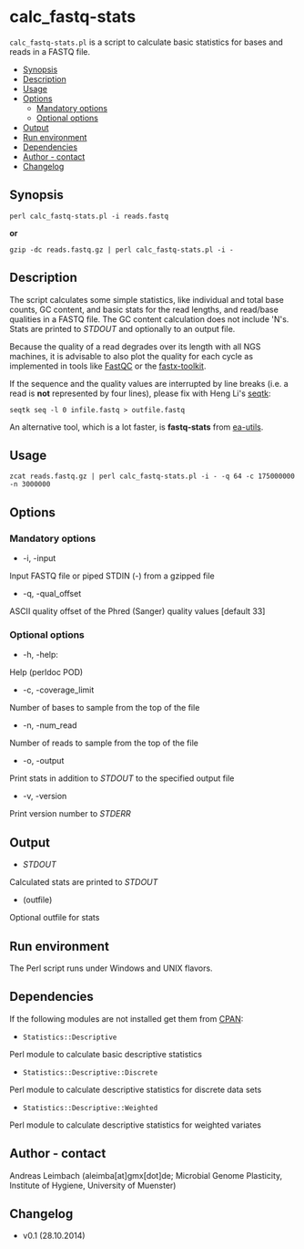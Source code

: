 calc_fastq-stats
================

`calc_fastq-stats.pl` is a script to calculate basic statistics for bases and reads in a FASTQ file.

* [Synopsis](#synopsis)
* [Description](#description)
* [Usage](#usage)
* [Options](#options)
  * [Mandatory options](#mandatory-options)
  * [Optional options](#optional-options)
* [Output](#output)
* [Run environment](#run-environment)
* [Dependencies](#dependencies)
* [Author - contact](#author---contact)
* [Changelog](#changelog)

## Synopsis

    perl calc_fastq-stats.pl -i reads.fastq

**or**

    gzip -dc reads.fastq.gz | perl calc_fastq-stats.pl -i -

## Description

The script calculates some simple statistics, like individual and total base
counts, GC content, and basic stats for the read lengths, and
read/base qualities in a FASTQ file. The GC content calculation does
not include 'N's. Stats are printed to *STDOUT* and optionally to an
output file.

Because the quality of a read degrades over its length with all NGS
machines, it is advisable to also plot the quality for each cycle as
implemented in tools like
[FastQC](http://www.bioinformatics.babraham.ac.uk/projects/fastqc/)
or the [fastx-toolkit](http://hannonlab.cshl.edu/fastx_toolkit/).

If the sequence and the quality values are interrupted by line
breaks (i.e. a read is **not** represented by four lines), please fix
with Heng Li's [seqtk](https://github.com/lh3/seqtk):

    seqtk seq -l 0 infile.fastq > outfile.fastq

An alternative tool, which is a lot faster, is **fastq-stats** from
[ea-utils](https://code.google.com/p/ea-utils/).

## Usage

    zcat reads.fastq.gz | perl calc_fastq-stats.pl -i - -q 64 -c 175000000 -n 3000000

## Options

### Mandatory options

- -i, -input

Input FASTQ file or piped STDIN (-) from a gzipped file

- -q, -qual_offset

ASCII quality offset of the Phred (Sanger) quality values [default 33]

### Optional options

- -h, -help:

Help (perldoc POD)

- -c, -coverage_limit

Number of bases to sample from the top of the file

- -n, -num_read

Number of reads to sample from the top of the file

- -o, -output

Print stats in addition to *STDOUT* to the specified output file

- -v, -version

Print version number to *STDERR*

## Output

- *STDOUT*

Calculated stats are printed to *STDOUT*

- (outfile)

Optional outfile for stats

## Run environment

The Perl script runs under Windows and UNIX flavors.

## Dependencies

If the following modules are not installed get them from
[CPAN](http://www.cpan.org/):

- `Statistics::Descriptive`

Perl module to calculate basic descriptive statistics

- `Statistics::Descriptive::Discrete`

Perl module to calculate descriptive statistics for discrete data sets

- `Statistics::Descriptive::Weighted`

Perl module to calculate descriptive statistics for weighted variates

## Author - contact

Andreas Leimbach (aleimba[at]gmx[dot]de; Microbial Genome Plasticity, Institute of Hygiene, University of Muenster)

## Changelog

- v0.1 (28.10.2014)
